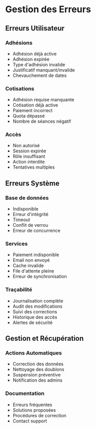 # Gestion des Erreurs

## Erreurs Utilisateur
### Adhésions
- Adhésion déjà active
- Adhésion expirée
- Type d'adhésion invalide
- Justificatif manquant/invalide
- Chevauchement de dates

### Cotisations
- Adhésion requise manquante
- Cotisation déjà active
- Paiement incorrect
- Quota dépassé
- Nombre de séances négatif

### Accès
- Non autorisé
- Session expirée
- Rôle insuffisant
- Action interdite
- Tentatives multiples

## Erreurs Système
### Base de données
- Indisponible
- Erreur d'intégrité
- Timeout
- Conflit de verrou
- Erreur de concurrence

### Services
- Paiement indisponible
- Email non envoyé
- Cache invalide
- File d'attente pleine
- Erreur de synchronisation

### Traçabilité
- Journalisation complète
- Audit des modifications
- Suivi des corrections
- Historique des accès
- Alertes de sécurité

## Gestion et Récupération
### Actions Automatiques
- Correction des données
- Nettoyage des doublons
- Suspension préventive
- Notification des admins

### Documentation
- Erreurs fréquentes
- Solutions proposées
- Procédures de correction
- Contact support 